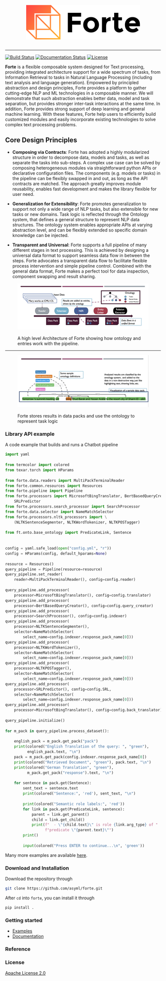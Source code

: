 <div align="center">
   <img src="./docs/_static/img/logo_h.png"><br><br>
</div>

-----------------

[![Build Status](https://travis-ci.org/asyml/forte.svg?branch=master)](https://travis-ci.org/asyml/forte)
[![Documentation Status](https://readthedocs.org/projects/asyml-forte/badge/?version=latest)](https://asyml-forte.readthedocs.io/en/latest/?badge=latest)
[![License](https://img.shields.io/badge/license-Apache%202.0-blue.svg)](https://github.com/asyml/forte/blob/master/LICENSE)


**Forte** is a flexible composable system designed for Text processing, providing integrated 
architecture support for a wide spectrum of tasks, from Information Retrieval to tasks in Natural 
Language Processing (including text analysis and language generation). Empowered by principled 
abstraction and design principles, Forte provides a platform to gather cutting-edge NLP and ML 
technologies in a composable manner. We will demonstrate that such abstraction enables better data, 
model and task separation, but provides stronger inter-task interactions at the same time. 
In addition, Forte provides strong support of deep learning and general machine learning. With 
these features, Forte help users to efficiently build customized modules and easily incorporate 
existing technologies to solve complex text processing problems.


## Core Design Principles

* **Composing via Contracts**: Forte has adopted a highly modularized structure in order to 
decompose  data, models and tasks, as well as separate the tasks into sub-steps. A complex use 
case can be solved by composing heterogeneous modules via straightforward python APIs or 
declarative configuration files. The components (e.g. models or tasks) in the pipeline can be 
flexibly swapped in and out, as long as the API contracts are matched. The approach greatly 
improves module reusability, enables fast development and makes the library flexible for user need.
   
* **Generalization for Extensibility**: Forte promotes generalization to support not only a wide 
range of NLP tasks, but also extensible for new tasks or new domains. Task logic is reflected 
through the Ontology system, that defines a general structure to represent NLP data structures. 
The ontology system enables appropriate APIs at varying abstraction level, and can be flexibly 
extended so specific domain knowledge can be injected.

* **Transparent and Universal**: Forte supports a full pipeline of many different stages in text 
processing. This is achieved by designing a universal data format to support seamless data flow in 
between the steps. Forte advocates a transparent data flow to facilitate flexible process 
intervention and simple pipeline control. Combined with the general data format, Forte makes a 
perfect tool for data inspection, component swapping and result sharing.

<figure class="image">
   <img src="./docs/_static/img/forte_arch.png"><br><br>
   <figcaption>A high level Architecture of Forte showing how ontology and entries work with the 
   pipeline.</figcaption>
</figure>

-----------------

<figure class="image">
   <img src="./docs/_static/img/forte_results.png"><br><br>
   <figcaption>Forte stores results in data packs and use the ontology to represent task logic
   </figcaption>
</figure>

### Library API example

A code example that builds and runs a Chatbot pipeline

```python
import yaml

from termcolor import colored
from texar.torch import HParams

from forte.data.readers import MultiPackTerminalReader
from forte.common.resources import Resources
from forte.pipeline import Pipeline
from forte.processors import MicrosoftBingTranslator, BertBasedQueryCreator, \
    SRLPredictor
from forte.processors.search_processor import SearchProcessor
from forte.data.selector import NameMatchSelector
from forte.processors.nltk_processors import \
    (NLTKSentenceSegmenter, NLTKWordTokenizer, NLTKPOSTagger)

from ft.onto.base_ontology import PredicateLink, Sentence


config = yaml.safe_load(open("config.yml", "r"))
config = HParams(config, default_hparams=None)

resource = Resources()
query_pipeline = Pipeline(resource=resource)
query_pipeline.set_reader(
    reader=MultiPackTerminalReader(), config=config.reader)

query_pipeline.add_processor(
    processor=MicrosoftBingTranslator(), config=config.translator)
query_pipeline.add_processor(
    processor=BertBasedQueryCreator(), config=config.query_creator)
query_pipeline.add_processor(
    processor=SearchProcessor(), config=config.indexer)
query_pipeline.add_processor(
    processor=NLTKSentenceSegmenter(),
    selector=NameMatchSelector(
        select_name=config.indexer.response_pack_name[0]))
query_pipeline.add_processor(
    processor=NLTKWordTokenizer(),
    selector=NameMatchSelector(
        select_name=config.indexer.response_pack_name[0]))
query_pipeline.add_processor(
    processor=NLTKPOSTagger(),
    selector=NameMatchSelector(
        select_name=config.indexer.response_pack_name[0]))
query_pipeline.add_processor(
    processor=SRLPredictor(), config=config.SRL,
    selector=NameMatchSelector(
        select_name=config.indexer.response_pack_name[0]))
query_pipeline.add_processor(
    processor=MicrosoftBingTranslator(), config=config.back_translator)

query_pipeline.initialize()

for m_pack in query_pipeline.process_dataset():

    english_pack = m_pack.get_pack("pack")
    print(colored("English Translation of the query: ", "green"),
          english_pack.text, "\n")
    pack = m_pack.get_pack(config.indexer.response_pack_name[0])
    print(colored("Retrieved Document", "green"), pack.text, "\n")
    print(colored("German Translation", "green"),
          m_pack.get_pack("response").text, "\n")
          
    for sentence in pack.get(Sentence):
        sent_text = sentence.text
        print(colored("Sentence:", 'red'), sent_text, "\n")
    
        print(colored("Semantic role labels:", 'red'))
        for link in pack.get(PredicateLink, sentence):
            parent = link.get_parent()
            child = link.get_child()
            print(f"  - \"{child.text}\" is role {link.arg_type} of "
                  f"predicate \"{parent.text}\"")
        print()
    
        input(colored("Press ENTER to continue...\n", 'green'))

```

Many more examples are available [here](./examples).

### Download and Installation

Download the repository through

```bash
git clone https://github.com/asyml/forte.git
```

After `cd` into `forte`, you can install it through

```bash
pip install .
```

### Getting started

* [Examples](./examples)
* [Documentation](https://asyml-forte.readthedocs.io/)

### Reference

### License

[Apache License 2.0](./LICENSE)